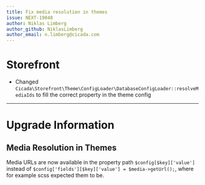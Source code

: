```yaml
---
title: Fix media resolution in themes 
issue: NEXT-19048
author: Niklas Limberg
author_github: NiklasLimberg
author_email: n.limberg@cicada.com
---
```

# Storefront
* Changed `Cicada\Storefront\Theme\ConfigLoader\DatabaseConfigLoader::resolveMediaIds` to fill the correct property in the theme config
___
# Upgrade Information
## Media Resolution in Themes
Media URLs are now available in the property path `$config[$key]['value']` instead of `$config['fields'][$key]['value'] = $media->getUrl();`, where for example scss expected them to be.

